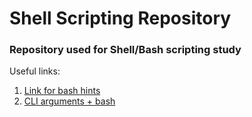 #  Shell Scripting Repository

###  Repository used for Shell/Bash scripting study
Useful links:

1. [Link for bash hints](https://devhints.io/bash)
2. [CLI arguments + bash](https://www.baeldung.com/linux/use-command-line-arguments-in-bash-script)